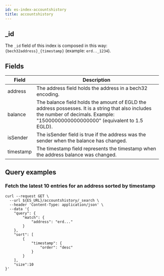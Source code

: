 ```yaml
---
id: es-index-accountshistory
title: accountshistory
---
```



## _id

The `_id` field of this index is composed in this way: `{bech32address}_{timestamp}` (example: `erd.._1234`).

## Fields

| Field     | Description                                                                                                                                                                           |
|-----------|---------------------------------------------------------------------------------------------------------------------------------------------------------------------------------------|
| address   | The address field holds the address in a bech32 encoding.                                                                                                                             |
| balance   | The balance field holds the amount of EGLD the address possesses. It is a string that also includes the number of decimals. Example: "1500000000000000000" (equivalent to 1.5 EGLD).  |
| isSender  | The isSender field is true if the address was the sender when the balance has changed.                                                                                                |
| timestamp | The timestamp field represents the timestamp when the address balance was changed.                                                                                                    |

## Query examples

### Fetch the latest 10 entries for an address sorted by timestamp

```
curl --request GET \
  --url ${ES_URL}/accountshistory/_search \
  --header 'Content-Type: application/json' \
  --data '{
    "query": {
        "match": {
            "address": "erd..."
        }
    },
    "sort": [
        {
            "timestamp": {
                "order": "desc"
            }
        }
    ],
    "size":10
}'
```
